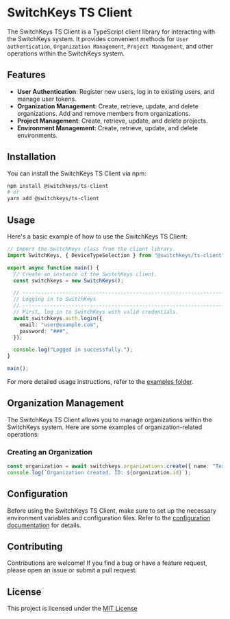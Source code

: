 # SwitchKeys TS Client

The SwitchKeys TS Client is a TypeScript client library for interacting with the SwitchKeys system.
It provides convenient methods for `User authentication`, `Organization Management`, `Project Management`, and other operations within the SwitchKeys system.

## Features

- **User Authentication**: Register new users, log in to existing users, and manage user tokens.
- **Organization Management**: Create, retrieve, update, and delete organizations. Add and remove members from organizations.
- **Project Management**: Create, retrieve, update, and delete projects.
- **Environment Management**: Create, retrieve, update, and delete environments.

## Installation

You can install the SwitchKeys TS Client via npm:

```bash
npm install @switchkeys/ts-client
# or
yarn add @switchkeys/ts-client
```

## Usage

Here's a basic example of how to use the SwitchKeys TS Client:

```typescript
// Import the SwitchKeys class from the client library.
import SwitchKeys, { DeviceTypeSelection } from "@switchkeys/ts-client";

export async function main() {
  // Create an instance of the SwitchKeys client.
  const switchkeys = new SwitchKeys();

  // --------------------------------------------------------------------------------------------------------------------
  // Logging in to SwitchKeys
  // --------------------------------------------------------------------------------------------------------------------
  // First, log in to SwitchKeys with valid credentials.
  await switchkeys.auth.login({
    email: "user@example.com",
    password: "###",
  });

  console.log("Logged in successfully.");
}

main();
```

For more detailed usage instructions, refer to the [examples folder](./examples/).

## Organization Management

The SwitchKeys TS Client allows you to manage organizations within the SwitchKeys system. Here are some examples of organization-related operations:

### Creating an Organization

```typescript
const organization = await switchkeys.organizations.create({ name: "Test Organization" });
console.log(`Organization created. ID: ${organization.id}`);
```

## Configuration

Before using the SwitchKeys TS Client, make sure to set up the necessary environment variables and configuration files. Refer to the [configuration documentation](./docs/configuration.md) for details.

## Contributing

Contributions are welcome! If you find a bug or have a feature request, please open an issue or submit a pull request.

## License

This project is licensed under the [MIT License](./LICENSE)

